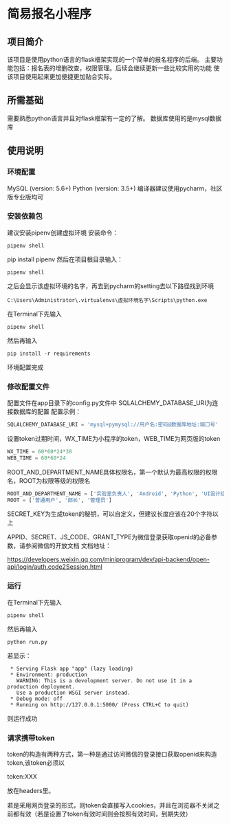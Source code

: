 # 简易报名小程序

## 项目简介
该项目是使用python语言的flask框架实现的一个简单的报名程序的后端。
主要功能包括：报名表的增删改查，权限管理。后续会继续更新一些比较实用的功能
使该项目使用起来更加便捷更加贴合实际。

## 所需基础
需要熟悉python语言并且对flask框架有一定的了解。
数据库使用的是mysql数据库

## 使用说明

### 环境配置
MySQL (version: 5.6+)
Python (version: 3.5+)
编译器建议使用pycharm，社区版专业版均可

### 安装依赖包
建议安装pipenv创建虚拟环境
安装命令：
```shell
pipenv shell
```
pip install pipenv
然后在项目根目录输入：
```shell
pipenv shell
```
之后会显示该虚拟环境的名字，再去到pycharm的setting去以下路径找到环境
```shell
C:\Users\Administrator\.virtualenvs\虚拟环境名字\Scripts\python.exe
```
在Terminal下先输入
```shell
pipenv shell
```
然后再输入
```shell
pip install -r requirements
```
环境配置完成
### 修改配置文件
配置文件在app目录下的config.py文件中
SQLALCHEMY_DATABASE_URI为连接数据库的配置
配置示例：
```python
SQLALCHEMY_DATABASE_URI = 'mysql+pymysql://用户名:密码@数据库地址:端口号'
```
设置token过期时间，WX_TIME为小程序的token，WEB_TIME为网页版的token
```python
WX_TIME = 60*60*24*30
WEB_TIME = 60*60*24
```
ROOT_AND_DEPARTMENT_NAME具体权限名，第一个默认为最高权限的权限名，ROOT为权限等级的权限名
```python
ROOT_AND_DEPARTMENT_NAME = ['实验室负责人', 'Android', 'Python', 'UI设计组', '微信小程序', 'web前端', 'Java', '普通用户']
ROOT = ['普通用户', '部长', '管理员']
```
SECRET_KEY为生成token的秘钥，可以自定义，但建议长度应该在20个字符以上

APPID、SECRET、JS_CODE、GRANT_TYPE为微信登录获取openid的必备参数，请参阅微信的开放文档
文档地址：

https://developers.weixin.qq.com/miniprogram/dev/api-backend/open-api/login/auth.code2Session.html

### 运行
在Terminal下先输入
```shell
pipenv shell
```
然后再输入
```shell
python run.py
```
若显示：
```shell
 * Serving Flask app "app" (lazy loading)
 * Environment: production
   WARNING: This is a development server. Do not use it in a production deployment.
   Use a production WSGI server instead.
 * Debug mode: off
 * Running on http://127.0.0.1:5000/ (Press CTRL+C to quit)
```
则运行成功
### 请求携带token
token的构造有两种方式，第一种是通过访问微信的登录接口获取openid来构造token,该token必须以

token:XXX

放在headers里。

若是采用网页登录的形式，则token会直接写入cookies，并且在浏览器不关闭之前都有效（若是设置了token有效时间则会按照有效时间，到期失效）